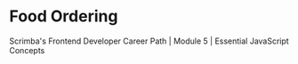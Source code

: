 # Food Ordering
Scrimba's Frontend Developer Career Path | Module 5 | Essential JavaScript Concepts
